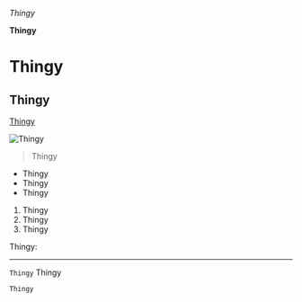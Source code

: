 *Thingy*

**Thingy**

# Thingy

## Thingy

[Thingy](https://apcalpe.github.io/cse15l-lab-reports-sp23/index.html)

![Thingy](https://www.google.com/url?sa=i&url=http%3A%2F%2Ft1.gstatic.com%2Flicensed-image%3Fq%3Dtbn%3AANd9GcQhL8Y6-d7ysCV-CW_MFlLm1yPtXExm7Zi2dhR9ufs88tRKNXF1m0mdX7f5f9bfgiQryu4FIiwn96wb2gY&psig=AOvVaw1vHFZym99LltIjlgBoYnsX&ust=1680913858624000&source=images&cd=vfe&ved=0CA8QjRxqFwoTCPDzip3Clv4CFQAAAAAdAAAAABAI)

> Thingy

* Thingy
* Thingy
* Thingy

1. Thingy
2. Thingy
3. Thingy

Thingy:

---

`Thingy` Thingy

```
Thingy
```
